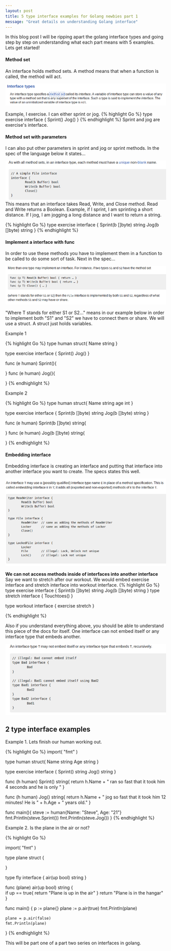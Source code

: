 ```yaml
---
layout: post
title: 5 type interface examples for Golang newbies part 1
message: "Great details on understanding Golang interface"
---
```

In this blog post I will be ripping apart the golang interface types and going step by step on understanding what each part means with 5 examples.
<br>Lets get started!
<br>

#### Method set 
An interface holds method sets. A method means that when a function is called, the method will act.

![alt tag](/public/interface-type.png)

Example, I exercise. I can either sprint or jog.
{% highlight Go %}
type exercise interface {
	Sprint()
	Jog()
}
{% endhighlight %}
Sprint and jog are exercise's interface. 

#### Method set with parameters
I can also put other parameters in sprint and jog or sprint methods. In the spec of the language below it states...

![alt tag](/public/interface-unique-name.png)
This means that an interface takes Read, Write, and Close method. Read and Write returns a Boolean.
Example, if I sprint, I am sprinting a short distance. If I jog, I am jogging a long distance and I want to return a string.

{% highlight Go %}
type exercise interface {
	Sprint(b []byte) string
	Jog(b []byte) string
}
{% endhighlight %}


#### Implement a interface with func
In order to use these methods you have to implement them in a function to be called to do some sort of task. Next in the spec...

![alt tag](/public/interface-func-and-struct.png)

"Where T stands for either S1 or S2..." means in our example below in order to implement both "S1" and "S2" we have to connect them or share. We will use a struct. A struct just holds variables.

Example 1

{% highlight Go %}
type human struct{
	Name string
}

type exercise interface {
	Sprint()
	Jog()
}

func (e human) Sprint(){
	
}
func (e human) Jog(){
	
}
{% endhighlight %}

Example 2

{% highlight Go %}
type human struct{
	Name string
	age int
}

type exercise interface {
	Sprint(b []byte) string
	Jog(b []byte) string
}

func (e human) Sprint(b []byte) string{
	
}
func (e human) Jog(b []byte) string{
	
}
{% endhighlight %}

#### Embedding interface

Embedding interface is creating an interface and putting that interface into another interface you want to create. The specs states this well.

![alt tag](/public/interface-embedding.png)

****We can not access methods inside of interfaces into another interface****
<br>
Say we want to stretch after our workout. We would embed exercise interface and stretch interface into workout interface.
{% highlight Go %}
type exercise interface {
	Sprint(b []byte) string
	Jog(b []byte) string
}
type stretch interface {
	Touchtoes()
}

type workout interface {
	exercise
	stretch
}

{% endhighlight %}

Also if you understand everything above, you should be able to understand this piece of the docs for itself. One interface can not embed itself or any interface type that embeds another.

![alt tag](/public/interface-illegal.png)


## 2 type interface examples 

Example 1. Lets finish our human working out.

{% highlight Go %}
import(
	"fmt"
)

type human struct{
	Name 	string
	Age 	string
}

type exercise interface {
	Sprint() string
	Jog() string
}

func (h human) Sprint() string{
	return h.Name + " ran so fast that it took him 4 seconds and he is only "
}

func (h human) Jog() string{
	return h.Name + " jog so fast that it took him 12 minutes! He is " + h.Age + " years old."
}

func main(){
	steve := human{Name: "Steve", Age: "21"}
	fmt.Println(steve.Sprint())
	fmt.Println(steve.Jog())
}
{% endhighlight %}

Example 2. Is the plane in the air or not?

{% highlight Go %}

import(
	"fmt"
)

type plane struct {

}

type fly interface {
	air(up bool) string
}

func (plane) air(up bool) string {	
	if up == true{
		return "Plane is up in the air"
	}
	return "Plane is in the hangar"
}

func main() {
	p := plane{}
	plane := p.air(true)
	fmt.Println(plane)

	plane = p.air(false)
	fmt.Println(plane)
}
{% endhighlight %}

This will be part one of a part two series on interfaces in golang.